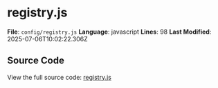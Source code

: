 # registry.js

**File**: `config/registry.js`
**Language**: javascript
**Lines**: 98
**Last Modified**: 2025-07-06T10:02:22.306Z

## Source Code

View the full source code: [registry.js](config/registry.js)
